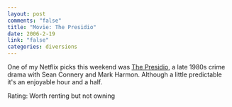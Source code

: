 ```yaml
--- 
layout: post
comments: "false"
title: "Movie: The Presidio"
date: 2006-2-19
link: "false"
categories: diversions
---
```

One of my Netflix picks this weekend was <a href="http://imdb.com/title/tt0095897/" title="The Presidio">The Presidio</a>, a late 1980s crime drama with Sean Connery and Mark Harmon. Although a little predictable it's an enjoyable hour and a half.

Rating: Worth renting but not owning
